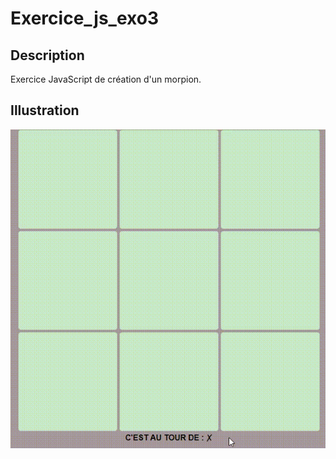 # Exercice_js_exo3
## Description
Exercice JavaScript de création d'un morpion.

## Illustration
<p align="center">
  <img src="https://github.com/David-SDA/Exercice_js_exo3/blob/master/assets/figure.gif" alt="Illustration du fonctionnement du site">
</p>
